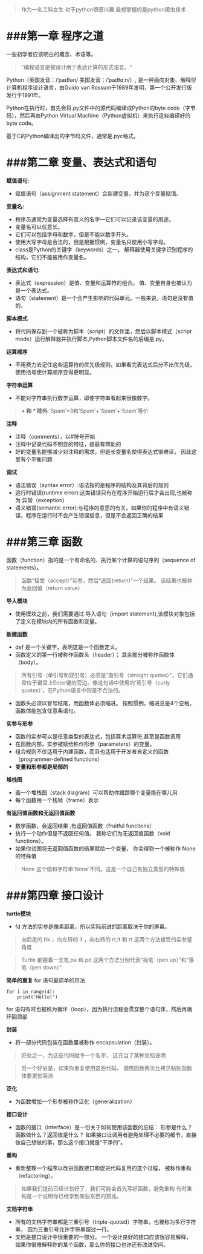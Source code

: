 >作为一名工科女生 对于python很感兴趣 最想掌握的是python爬虫技术

###第一章 程序之道
===================
一些初学者应该明白的概念、术语等。
>"编程语言是被设计用于表达计算的形式语言。"

Python（英国发音：/ˈpaɪθən/ 美国发音：/ˈpaɪθɑːn/）, 是一种面向对象、解释型计算机程序设计语言，由Guido van Rossum于1989年发明，第一个公开发行版发行于1991年。

Python在执行时，首先会将.py文件中的源代码编译成Python的byte code（字节码），然后再由Python Virtual Machine（Python虚拟机）来执行这些编译好的byte code。

基于C的Python编译出的字节码文件，通常是.pyc格式。


###第二章 变量、表达式和语句
===========
**赋值语句:**
* 赋值语句（assignment statement）会新建变量，并为这个变量赋值。

**变量名:**
- 程序员通常为变量选择有意义的名字—它们可以记录该变量的用途。
- 变量名可以任意长。
- 它们可以包括字母和数字，但是不能以数字开头。
- 使用大写字母是合法的，但是根据惯例，变量名只使用小写字母。
- class是Python的关键字（keywords）之一。 解释器使用关键字识别程序的结构，它们不能被用作变量名。

**表达式和语句:**
- 表达式（expression）是值、变量和运算符的组合。 值、变量自身也被认为是一个表达式。
- 语句（statement）是一个会产生影响的代码单元。一般来说，语句是没有值的。

**脚本模式**
- 将代码保存到一个被称为脚本（script）的文件里，然后以脚本模式（script mode）运行解释器并执行脚本,Python脚本文件名的后缀是.py。

**运算顺序**
- 不用费力去记住这些运算符的优先级规则。如果看完表达式后分不出优先级，使用括号使计算顺序变得更明显。

**字符串运算**
- 不能对字符串执行数学运算，即使字符串看起来很像数字。
> **+ 和 * 除外**   'Spam'*3和'Spam'+'Spam'+'Spam'等价

**注释**
- 注释（comments），以#符号开始
- 注释中记录代码不明显的特征，是最有帮助的
- 好的变量名能够减少对注释的需求，但是长变量名使得表达式很难读， 因此这里有个平衡问题
  
**调试**
- 语法错误（syntax error）:语法指的是程序的结构及其背后的规则
- 运行时错误(runtime error):这类错误只有在程序开始运行后才会出现,也被称为 异常（exception)
- 语义错误(semantic error):与程序的意思的有关。如果你的程序中有语义错误，程序在运行时不会产生错误信息，但是不会返回正确的结果


###第三章 函数
=====================
函数（function）指的是一个有命名的、执行某个计算的语句序列（sequence of statements）。

> 函数“接受（accept）”实参，然后“返回(return)”一个结果。 该结果也被称为返回值（return value）

**导入模块**
- 使用模块之前，我们需要通过 导入语句（import statement),该模块对象包括了定义在模块内的所有函数和变量。

**新建函数**
- def 是一个关键字，表明这是一个函数定义。
- 函数定义的第一行被称作函数头（header）； 其余部分被称作函数体（body）。
> 所有引号（单引号和双引号）必须是“直引号（straight quotes）”，它们通常位于键盘上Enter键的旁边。像这句话中使用的‘弯引号（curly quotes）’，在Python语言中则是不合法的。
- 函数头必须以冒号结尾，而函数体必须缩进。 按照惯例，缩进总是4个空格。 函数体能包含任意条语句。


**实参与形参**
- 函数的实参可以是任意类型的表达式，包括算术运算符,甚至是函数调用
- 在函数内部，实参被赋给称作形参（parameters）的变量。
- 组合规则不仅适用于内建函数，而且也适用于开发者自定义的函数（programmer-defined functions）
- **变量和形参都是局部的**

**堆栈图**
- 画一个堆栈图（stack diagram）可以帮助你跟踪哪个变量能在哪儿用
- 每个函数用一个栈帧（frame）表示

**有返回值函数和无返回值函数**
- 数学函数，会返回结果 ,有返回值函数（fruitful functions）
- 执行一个动作但是不返回任何值。 我称它们为无返回值函数（void functions）。
- 如果你试图将无返回值函数的结果赋给一个变量， 你会得到一个被称作 None 的特殊值

> None 这个值和字符串'None'不同。这是一个自己有独立类型的特殊值


###第四章 接口设计
=============
**turtle模块**
- fd 方法的实参是像素距离，所以实际前进的距离取决于你的屏幕。

> 向后走的 bk ，向左转的 lt ，向右转的 rt,lt 和 rt 这两个方法接受的实参是角度

>  Turtle 都握着一支笔,pu 和 pd 这两个方法分别代表“抬笔（pen up）”和“落笔（pen down）”
  
**简单的重复**
for 语句最简单的用法
```
for i in range(4):
    print('Hello!')
```
for 语句有时也被称为循环（loop），因为执行流程会贯穿整个语句体，然后再循环回顶部

**封装**
- 将一部分代码包装在函数里被称作 encapsulation（封装）。

> 好处之一，为这些代码赋予一个名字， 这充当了某种文档说明

> 另一个好处是，如果你重复使用这些代码， 调用函数两次比拷贝粘贴函数体要更加简洁

**泛化**
- 为函数增加一个形参被称作泛化（generalization）

**接口设计**
- 函数的接口（interface）是一份关于如何使用该函数的总结： 形参是什么？函数做什么？返回值是什么？ 如果接口让调用者避免处理不必要的细节，直接做自己想做的事，那么这个接口就是“干净的”。

**重构**
- 重新整理一个程序以改进函数接口和促进代码复用的这个过程， 被称作重构（refactoring）。
> 如果我们提前已经计划好了，我们可能会首先写好函数，避免重构
  有时重构是一个说明你已经学到某些东西的预兆。

**文档字符串**
- 所有的文档字符串都是三重引号（triple-quoted）字符串，也被称为多行字符串， 因为三重引号允许字符串超过一行。
- 文档是接口设计中很重要的一部分。 一个设计良好的接口应该很容易解释， 如果你很难解释你的某个函数，那么你的接口也许还有改进空间。








